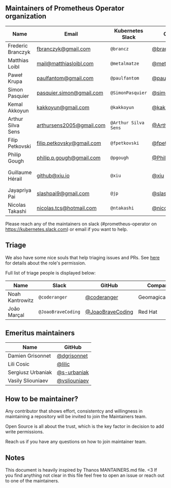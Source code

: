 ## Maintainers of Prometheus Operator organization

| Name              | Email                     | Kubernetes Slack     | GitHub                                               | Company                        |
|-------------------|---------------------------|----------------------|------------------------------------------------------|--------------------------------|
| Frederic Branczyk | fbranczyk@gmail.com       | `@brancz`            | [@brancz](https://github.com/brancz)                 | Polar Signals                  |
| Matthias Loibl    | mail@matthiasloibl.com    | `@metalmatze`        | [@metalmatze](https://github.com/metalmatze)         | Polar Signals                  |
| Paweł Krupa       | paulfantom@gmail.com      | `@paulfantom`        | [@paulfantom](https://github.com/paulfantom)         | AVSystem                       |
| Simon Pasquier    | pasquier.simon@gmail.com  | `@SimonPasquier`     | [@simonpasquier](https://github.com/simonpasquier)   | Red Hat                        |
| Kemal Akkoyun     | kakkoyun@gmail.com        | `@kakkoyun`          | [@kakkoyun](https://github.com/kakkoyun)             | Fal                            |
| Arthur Silva Sens | arthursens2005@gmail.com  | `@Arthur Silva Sens` | [@ArthurSens](https://github.com/ArthurSens)         | Coralogix                      |
| Filip Petkovski   | filip.petkovsky@gmail.com | `@fpetkovski`        | [@fpetkovski](https://github.com/fpetkovski)         | Red Hat                        |
| Philip Gough      | philip.p.gough@gmail.com  | `@pgough`            | [@PhilipGough](https://github.com/PhilipGough)       | Red Hat                        |
| Guillaume Hérail  | github@xiu.io             | `@xiu`               | [@xiu](https://github.com/xiu)                       | Sony Interactive Entertainment |
| Jayapriya Pai     | slashpai9@gmail.com       | `@jp`                | [@slashpai](https://github.com/slashpai)             | Red Hat                        |
| Nicolas Takashi   | nicolas.tcs@hotmail.com   | `@ntakashi`          | [@nicolastakashi](https://github.com/nicolastakashi) | Coralogix                      |

Please reach any of the maintainers on slack (#prometheus-operator on https://kubernetes.slack.com) or email if you want to help.

## Triage

We also have some nice souls that help triaging issues and PRs. See [here](https://docs.github.com/en/articles/repository-permission-levels-for-an-organization#permission-levels-for-repositories-owned-by-an-organization) for details about the role's permission.

Full list of triage people is displayed below:

| Name            | Slack              | GitHub                                                 | Company         |
|-----------------|--------------------|--------------------------------------------------------|-----------------|
| Noah Kantrowitz | `@coderanger`      | [@coderanger](https://github.com/coderanger)           | Geomagical/IKEA |
| João Marçal     | `@JoaoBraveCoding` | [@JoaoBraveCoding](https://github.com/JoaoBraveCoding) | Red Hat         |

## Emeritus maintainers

| Name              | GitHub                                         |
|-------------------|------------------------------------------------|
| Damien Grisonnet  | [@dgrisonnet](https://github.com/dgrisonnet)   |
| Lili Cosic        | [@lilic](https://github.com/lilic)             |
| Sergiusz Urbaniak | [@s-urbaniak](https://github.com/s-urbaniak)   |
| Vasily Sliouniaev | [@vsliouniaev](https://github.com/vsliouniaev) |

## How to be maintainer?

Any contributor that shows effort, consistentcy and willingness in maintaining a repository will be invited to join the Maintainers team.

Open Source is all about the trust, which is the key factor in decision to add write permissions.

Reach us if you have any questions on how to join maintainer team.

## Notes

This document is heavily inspired by Thanos MANTAINERS.md file. <3
If you find anything not clear in this file feel free to open an issue or reach out to one of the maintainers.

